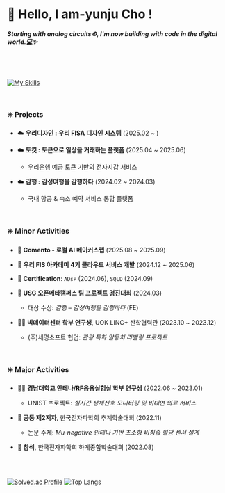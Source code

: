 # 🫧 Hello, I am-yunju Cho !
##### *Starting with analog circuits⚙️, I'm now building with code in the digital world.💻✨*

<br>
<br>

[![My Skills](https://skillicons.dev/icons?i=cpp,ts,js,react,mysql,java,python&theme=light&perline=7)](https://skillicons.dev)

<br>

### ❇️ Projects
  
- ☁️ **우리디자인 : 우리 FISA 디자인 시스템** (2025.02 ~ )

- ☁️ **토킷 : 토큰으로 일상을 거래하는 플랫폼** (2025.04 ~ 2025.06)
  - 우리은행 예금 토큰 기반의 전자지갑 서비스

- ☁️ **감행 : 감성여행을 감행하다** (2024.02 ~ 2024.03)
  - 국내 항공 & 숙소 예약 서비스 통합 플랫폼

<br>

### ❇️ Minor Activities
- 🧩 **Comento - 로컬 AI 메이커스랩** (2025.08 ~ 2025.09)

- 🧩 **우리 FIS 아카데미 4기 클라우드 서비스 개발** (2024.12 ~ 2025.06)

- 🧩 **Certification**: `ADsP` (2024.06), `SQLD` (2024.09)
  
- 🧩 **USG 오픈메타캠퍼스 팀 프로젝트 경진대회** (2024.03)  
  - 대상 수상: *감행 – 감성여행을 감행하다* (FE)
    
- 🧑‍🔬 **빅데이터센터 학부 연구생**, UOK LINC+ 산학협력관 (2023.10 ~ 2023.12)  
  - (주)세명소프트 협업: *관광 특화 말뭉치 라벨링 프로젝트*

<br>

### ❇️ Major Activities

- 🧑‍🔬 **경남대학교 안테나/RF응용실험실 학부 연구생** (2022.06 ~ 2023.01)  
  - UNIST 프로젝트: *실시간 생체신호 모니터링 및 비대면 의료 서비스*
    
- 📄 **공동 제2저자**, 한국전자파학회 추계학술대회 (2022.11)  
  - 논문 주제: *Mu-negative 안테나 기반 초소형 비침습 혈당 센서 설계*
    
- 📄 **참석**, 한국전자파학회 하계종합학술대회 (2022.08)

<br>


<br>

[![Solved.ac Profile](http://mazassumnida.wtf/api/generate_badge?boj=amy8883)](https://solved.ac/amy8883)
![Top Langs](https://github-readme-stats.vercel.app/api/top-langs/?username=iamyuunzo&layout=compact)

